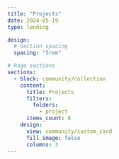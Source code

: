 ```yaml
---
title: "Projects"
date: 2024-05-19
type: landing

design:
  # Section spacing
  spacing: "5rem"

# Page sections
sections:
  - block: community/collection
    content:
      title: Projects
      filters:
        folders:
          - project
      items_count: 8
    design:
      view: community/custom_card
      fill_image: false
      columns: 3
---
```

